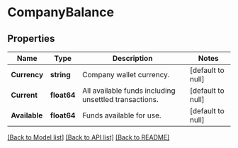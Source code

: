 # CompanyBalance

## Properties
Name | Type | Description | Notes
------------ | ------------- | ------------- | -------------
**Currency** | **string** | Company wallet currency. | [default to null]
**Current** | **float64** | All available funds including unsettled transactions. | [default to null]
**Available** | **float64** | Funds available for use. | [default to null]

[[Back to Model list]](../README.md#documentation-for-models) [[Back to API list]](../README.md#documentation-for-api-endpoints) [[Back to README]](../README.md)

